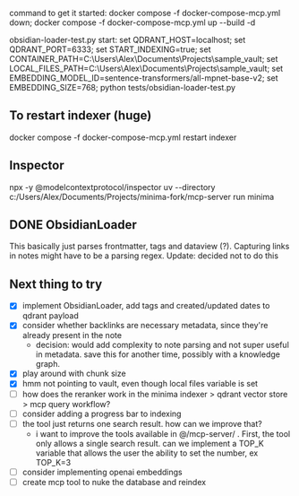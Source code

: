 command to get it started: 
    docker compose -f docker-compose-mcp.yml down; docker compose -f docker-compose-mcp.yml up --build -d

obsidian-loader-test.py start:
set QDRANT_HOST=localhost; set QDRANT_PORT=6333; set START_INDEXING=true; set CONTAINER_PATH=C:\Users\Alex\Documents\Projects\sample_vault; set LOCAL_FILES_PATH=C:\Users\Alex\Documents\Projects\sample_vault; set EMBEDDING_MODEL_ID=sentence-transformers/all-mpnet-base-v2; set EMBEDDING_SIZE=768; python tests/obsidian-loader-test.py

## To restart indexer (huge)
docker compose -f docker-compose-mcp.yml restart indexer

## Inspector
npx -y @modelcontextprotocol/inspector uv --directory c:/Users/Alex/Documents/Projects/minima-fork/mcp-server run minima

## DONE ObsidianLoader
This basically just parses frontmatter, tags and dataview (?). Capturing links in notes might have to be a parsing regex. Update: decided not to do this

## Next thing to try
- [x] implement ObsidianLoader, add tags and created/updated dates to qdrant payload
- [x] consider whether backlinks are necessary metadata, since they're already present in the note
  - decision: would add complexity to note parsing and not super useful in metadata. save this for another time, possibly with a knowledge graph.
- [x] play around with chunk size
- [x] hmm not pointing to vault, even though local files variable is set
- [ ] how does the reranker work in the minima indexer > qdrant vector store > mcp query workflow?
- [ ] consider adding a progress bar to indexing
- [ ] the tool just returns one search result. how can we improve that?
  - i want to improve the tools available in @/mcp-server/ . First, the tool only allows a single search result. can we implement a TOP_K variable that allows the user the ability to set the number, ex TOP_K=3
- [ ] consider implementing openai embeddings
- [ ] create mcp tool to nuke the database and reindex
